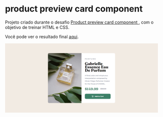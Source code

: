 # product preview card component

Projeto criado durante o desafio [Product preview card component
](https://www.frontendmentor.io/challenges/product-preview-card-component-GO7UmttRfa), com o objetivo de treinar HTML e CSS.

Você pode ver o resultado final [aqui](https://jessicalorenzon.github.io/product-preview-card/).

![product-preview-card-component-main](product-preview-card-component-main.png)

